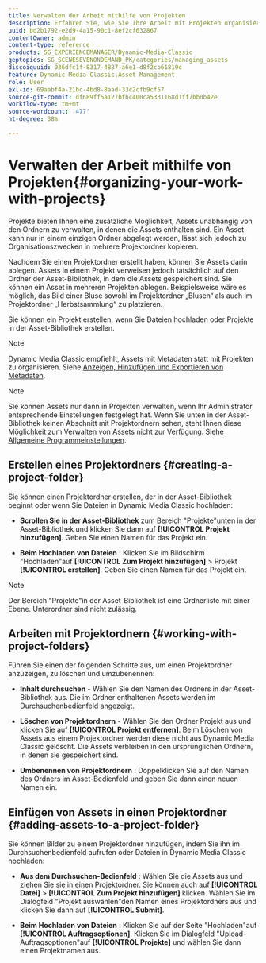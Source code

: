 ```yaml
---
title: Verwalten der Arbeit mithilfe von Projekten
description: Erfahren Sie, wie Sie Ihre Arbeit mit Projekten organisieren.
uuid: bd2b1792-e2d9-4a15-90c1-8ef2cf632867
contentOwner: admin
content-type: reference
products: SG_EXPERIENCEMANAGER/Dynamic-Media-Classic
geptopics: SG_SCENESEVENONDEMAND_PK/categories/managing_assets
discoiquuid: 036dfc1f-8317-4887-a6e1-d8f2cb61819c
feature: Dynamic Media Classic,Asset Management
role: User
exl-id: 69aabf4a-21bc-4bd8-8aad-33c2cfb9cf57
source-git-commit: df689ff5a127bfbc400ca5331168d1ff7bb0b42e
workflow-type: tm+mt
source-wordcount: '477'
ht-degree: 38%

---
```


# Verwalten der Arbeit mithilfe von Projekten{#organizing-your-work-with-projects}

Projekte bieten Ihnen eine zusätzliche Möglichkeit, Assets unabhängig von den Ordnern zu verwalten, in denen die Assets enthalten sind. Ein Asset kann nur in einem einzigen Ordner abgelegt werden, lässt sich jedoch zu Organisationszwecken in mehrere Projektordner kopieren.

Nachdem Sie einen Projektordner erstellt haben, können Sie Assets darin ablegen. Assets in einem Projekt verweisen jedoch tatsächlich auf den Ordner der Asset-Bibliothek, in dem die Assets gespeichert sind. Sie können ein Asset in mehreren Projekten ablegen. Beispielsweise wäre es möglich, das Bild einer Bluse sowohl im Projektordner „Blusen“ als auch im Projektordner „Herbstsammlung“ zu platzieren.

Sie können ein Projekt erstellen, wenn Sie Dateien hochladen oder Projekte in der Asset-Bibliothek erstellen.

>[!NOTE]
>
>Dynamic Media Classic empfiehlt, Assets mit Metadaten statt mit Projekten zu organisieren. Siehe [Anzeigen, Hinzufügen und Exportieren von Metadaten](viewing-adding-exporting-metadata.md).

>[!NOTE]
>
>Sie können Assets nur dann in Projekten verwalten, wenn Ihr Administrator entsprechende Einstellungen festgelegt hat. Wenn Sie unten in der Asset-Bibliothek keinen Abschnitt mit Projektordnern sehen, steht Ihnen diese Möglichkeit zum Verwalten von Assets nicht zur Verfügung. Siehe [Allgemeine Programmeinstellungen](application-setup.md#general-settings).

## Erstellen eines Projektordners {#creating-a-project-folder}

Sie können einen Projektordner erstellen, der in der Asset-Bibliothek beginnt oder wenn Sie Dateien in Dynamic Media Classic hochladen:

* **Scrollen Sie in der Asset-Bibliothek**  zum Bereich &quot;Projekte&quot;unten in der Asset-Bibliothek und klicken Sie dann auf  **[!UICONTROL Projekt hinzufügen]**. Geben Sie einen Namen für das Projekt ein.

* **Beim Hochladen von Dateien** : Klicken Sie im Bildschirm &quot;Hochladen&quot;auf  **[!UICONTROL Zum Projekt hinzufügen]**  > Projekt  **[!UICONTROL erstellen]**. Geben Sie einen Namen für das Projekt ein.

>[!NOTE]
>
>Der Bereich &quot;Projekte&quot;in der Asset-Bibliothek ist eine Ordnerliste mit einer Ebene. Unterordner sind nicht zulässig.

## Arbeiten mit Projektordnern {#working-with-project-folders}

Führen Sie einen der folgenden Schritte aus, um einen Projektordner anzuzeigen, zu löschen und umzubenennen:

* **Inhalt durchsuchen**  - Wählen Sie den Namen des Ordners in der Asset-Bibliothek aus. Die im Ordner enthaltenen Assets werden im Durchsuchenbedienfeld angezeigt.

* **Löschen von Projektordnern**  - Wählen Sie den Ordner Projekt aus und klicken Sie auf  **[!UICONTROL Projekt entfernen]**. Beim Löschen von Assets aus einem Projektordner werden diese nicht aus Dynamic Media Classic gelöscht. Die Assets verbleiben in den ursprünglichen Ordnern, in denen sie gespeichert sind.

* **Umbenennen von Projektordnern** : Doppelklicken Sie auf den Namen des Ordners im Asset-Bedienfeld und geben Sie dann einen neuen Namen ein.

## Einfügen von Assets in einen Projektordner {#adding-assets-to-a-project-folder}

Sie können Bilder zu einem Projektordner hinzufügen, indem Sie ihn im Durchsuchenbedienfeld aufrufen oder Dateien in Dynamic Media Classic hochladen:

* **Aus dem Durchsuchen-Bedienfeld** : Wählen Sie die Assets aus und ziehen Sie sie in einen Projektordner. Sie können auch auf **[!UICONTROL Datei]** > **[!UICONTROL Zum Projekt hinzufügen]** klicken. Wählen Sie im Dialogfeld &quot;Projekt auswählen&quot;den Namen eines Projektordners aus und klicken Sie dann auf **[!UICONTROL Submit]**.

* **Beim Hochladen von Dateien** : Klicken Sie auf der Seite &quot;Hochladen&quot;auf  **[!UICONTROL Auftragsoptionen]**. Klicken Sie im Dialogfeld &quot;Upload-Auftragsoptionen&quot;auf **[!UICONTROL Projekte]** und wählen Sie dann einen Projektnamen aus.
